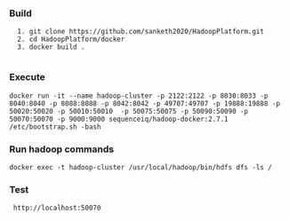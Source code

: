 ### Build

```
  1. git clone https://github.com/sanketh2020/HadoopPlatform.git
  2. cd HadoopPlatform/docker
  3. docker build .
  
```

### Execute
   
```
docker run -it --name hadoop-cluster -p 2122:2122 -p 8030:8033 -p 8040:8040 -p 8088:8088 -p 8042:8042 -p 49707:49707 -p 19888:19888 -p 50020:50020 -p 50010:50010  -p 50075:50075 -p 50090:50090 -p 50070:50070 -p 9000:9000 sequenceiq/hadoop-docker:2.7.1 /etc/bootstrap.sh -bash

```

### Run hadoop commands

```
docker exec -t hadoop-cluster /usr/local/hadoop/bin/hdfs dfs -ls /
```

### Test
```
 http://localhost:50070
```
